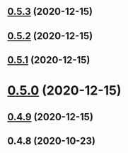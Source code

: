 <a name="0.5.3"></a>
## [0.5.3](https://github.com/48401298/qmac-gridcn/compare/v0.5.2...v0.5.3) (2020-12-15)



<a name="0.5.2"></a>
## [0.5.2](https://github.com/48401298/qmac-gridcn/compare/v0.5.1...v0.5.2) (2020-12-15)



<a name="0.5.1"></a>
## [0.5.1](https://github.com/48401298/qmac-gridcn/compare/v0.5.0...v0.5.1) (2020-12-15)



<a name="0.5.0"></a>
# [0.5.0](https://github.com/48401298/qmac-gridcn/compare/v0.4.9...v0.5.0) (2020-12-15)



<a name="0.4.9"></a>
## [0.4.9](https://github.com/48401298/qmac-gridcn/compare/v0.4.8...v0.4.9) (2020-12-15)



<a name="0.4.8"></a>
## 0.4.8 (2020-10-23)



